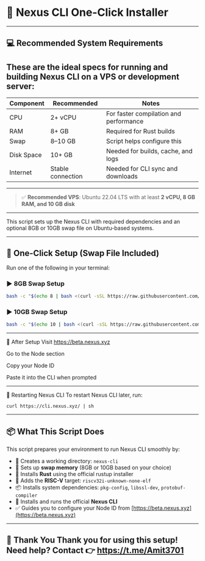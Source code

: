 # 🚀 Nexus CLI One-Click Installer

---
## 💻 Recommended System Requirements

These are the ideal specs for running and building Nexus CLI on a VPS or development server:
-------------------------------------------------------------------------------
| Component     | Recommended        | Notes                                  |
|---------------|--------------------|----------------------------------------|
| CPU           | 2+ vCPU            | For faster compilation and performance |
| RAM           | 8+ GB              | Required for Rust builds               |
| Swap          | 8–10 GB            | Script helps configure this            |
| Disk Space    | 10+ GB             | Needed for builds, cache, and logs     |
| Internet      | Stable connection  | Needed for CLI sync and downloads      |
-------------------------------------------------------------------------------
> ✅ **Recommended VPS**: Ubuntu 22.04 LTS with at least **2 vCPU, 8 GB RAM, and 10 GB disk**


---

This script sets up the Nexus CLI with required dependencies and an optional 8GB or 10GB swap file on Ubuntu-based systems.

---

## 🧪 One-Click Setup (Swap File Included)

Run one of the following in your terminal:

### ▶️ 8GB Swap Setup
```bash
bash -c "$(echo 8 | bash <(curl -sSL https://raw.githubusercontent.com/amibunny/nexus-setup/main/setup.sh))"
```
### ▶️ 10GB Swap Setup
```bash
bash -c "$(echo 10 | bash <(curl -sSL https://raw.githubusercontent.com/amibunny/nexus-setup/main/setup.sh))"
```
----
🧾 After Setup
Visit https://beta.nexus.xyz

Go to the Node section

Copy your Node ID

Paste it into the CLI when prompted

----

🔁 Restarting Nexus CLI
To restart Nexus CLI later, run:

```
curl https://cli.nexus.xyz/ | sh
```

---
## 📦 What This Script Does

This script prepares your environment to run Nexus CLI smoothly by:

- 📁 Creates a working directory: `nexus-cli`
- 💾 Sets up **swap memory** (8GB or 10GB based on your choice)
- 🦀 Installs **Rust** using the official rustup installer
- 🎯 Adds the **RISC-V** target: `riscv32i-unknown-none-elf`
- 📦 Installs system dependencies: `pkg-config`, `libssl-dev`, `protobuf-compiler`
- 🚀 Installs and runs the official **Nexus CLI**
- ✅ Guides you to configure your Node ID from [https://beta.nexus.xyz](https://beta.nexus.xyz)


---
🙏 Thank You
Thank you for using this setup!
Need help? Contact 👉 https://t.me/Amit3701
-----
